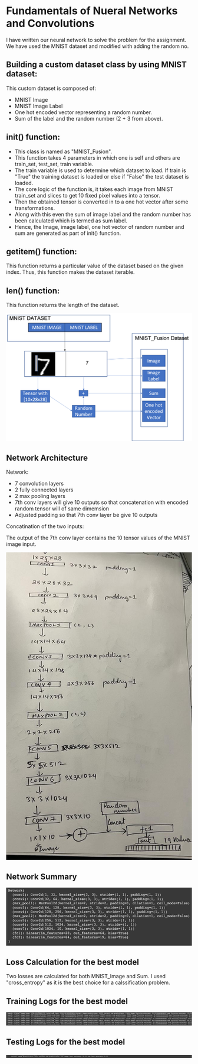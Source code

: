 

# Fundamentals of Nueral Networks and Convolutions

I have written our neural network to solve the problem for the assignment. We have used the MNIST dataset and modified with adding the random no.



## **Building a custom dataset class by using MNIST dataset:**
This custom dataset is composed of:

* MNIST Image
* MNIST Image Label
* One hot encoded vector representing a random number.
* Sum of the label and the random number (2 + 3 from above).
## **__init__() function:**
* This class is named as "MNIST_Fusion".
* This function takes 4 parameters in which one is self and others are train_set, test_set, train variable.
* The train variable is used to determine which dataset to load. If train is "True" the training dataset is loaded or else if "False" the test dataset is loaded.
* The core logic of the function is, it takes each image from MNIST train_set and slices to get 10 fixed pixel values into a tensor.
* Then the obtained tensor is converted in to a one hot vector after some transformations.
* Along with this even the sum of image label and the random number has been calculated which is termed as sum label.
* Hence, the Image, image label, one hot vector of random number and sum are generated as part of init() function.
## **__getitem__() function:**
This function returns a particular value of the dataset based on the given index. Thus, this function makes the dataset iterable.

## **__len__() function:**
This function returns the length of the dataset.

![Data Representation](https://github.com/NSR9/EVA8/blob/main/pytorch/dataset%20rep.png)

## **Network Architecture**
Network:

* 7 convolution layers
* 2 fully connected layers
* 2 max pooling layers
* 7th conv layers will give 10 outputs so that concatenation with encoded random tensor will of same dimemsion
* Adjusted padding so that 7th conv layer be give 10 outputs

Concatination of the two inputs:

The output of the 7th conv layer contains the 10 tensor values of the MNIST image input.

![Network Architecture](https://github.com/NSR9/EVA8/blob/main/pytorch/WhatsApp%20Image%202023-01-06%20at%204.48.15%20PM.jpeg)

## **Network Summary**

![Network Summary](https://github.com/NSR9/EVA8/blob/main/pytorch/Screenshot%202023-01-06%20at%202.49.30%20PM.png)

## **Loss Calculation for the best model**
Two losses are calculated for both MNIST_Image and Sum. I used "cross_entropy" as it is the best choice for a calssification problem.


## **Training Logs for the best model**

![Training Logs](https://github.com/NSR9/EVA8/blob/main/pytorch/Screenshot%202023-01-06%20at%204.32.23%20PM.png)


## **Testing Logs for the best model**

![Testing Logs](https://github.com/NSR9/EVA8/blob/main/pytorch/Screenshot%202023-01-06%20at%204.57.31%20PM.png)





